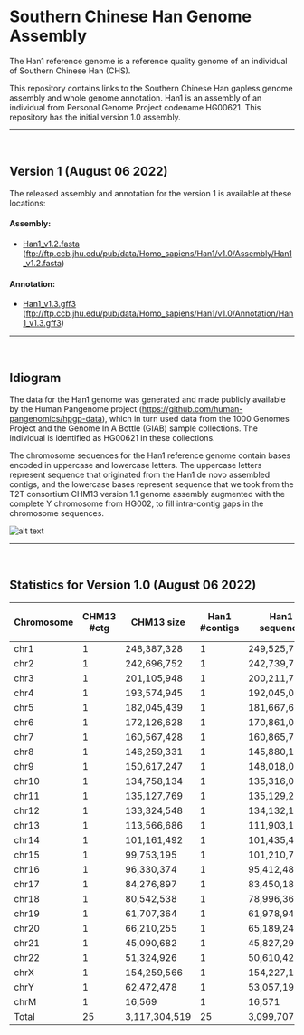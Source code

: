 # Southern Chinese Han Genome Assembly

The Han1 reference genome is a reference quality genome of an individual of Southern Chinese Han (CHS).

This repository contains links to the Southern Chinese Han gapless genome assembly and whole genome annotation. Han1 is an assembly of an individual from Personal Genome Project codename HG00621. This repository has the initial version 1.0 assembly.

---

<br/>

## Version 1 (August 06 2022)

The released assembly and annotation for the version 1 is available at these locations:

#### Assembly: 
* [Han1_v1.2.fasta](https://bit.ly/3JylfV3)  (ftp://ftp.ccb.jhu.edu/pub/data/Homo_sapiens/Han1/v1.0/Assembly/Han1_v1.2.fasta)

#### Annotation: 
* [Han1_v1.3.gff3](https://bit.ly/3vMnqP3)  (ftp://ftp.ccb.jhu.edu/pub/data/Homo_sapiens/Han1/v1.0/Annotation/Han1_v1.3.gff3)

---

<br/>

## Idiogram

The data for the Han1 genome was generated and made publicly available by the Human Pangenome project (https://github.com/human-pangenomics/hpgp-data), which in turn used data from the 1000 Genomes Project and the Genome In A Bottle (GIAB) sample collections. The individual is identified as HG00621 in these collections.

The chromosome sequences for the Han1 reference genome contain bases encoded in uppercase and lowercase letters. The uppercase letters represent sequence that originated from the Han1 de novo assembled contigs, and the lowercase bases represent sequence that we took from the T2T consortium CHM13 version 1.1 genome assembly augmented with the complete Y chromosome from HG002, to fill intra-contig gaps in the chromosome sequences.

![alt text](https://github.com/JHUCCB/ChineseHanSouthGenome/blob/main/Han1_chromosomes.png)

---

<br/>

## Statistics for Version 1.0 (August 06 2022)
|Chromosome|CHM13 #ctg|CHM13 size|Han1 #contigs|Han1 sequence|Han1 Non-HG00621 sequence| Han1/CHM13 |
|---|---|---|----|----|----|----|
|chr1|1|248,387,328|1|249,525,787|119,184|0.999522|
|chr2|1|242,696,752|1|242,739,747|2,482,037|0.989775|
|chr3|1|201,105,948|1|200,211,729|377,991|0.998112|
|chr4|1|193,574,945|1|192,045,028|518,393|0.997301|
|chr5|1|182,045,439|1|181,667,637|494,129|0.99728|
|chr6|1|172,126,628|1|170,861,069|314,798|0.998158|
|chr7|1|160,567,428|1|160,865,769|107,243|0.999333|
|chr8|1|146,259,331|1|145,880,131|791,768|0.994573|
|chr9|1|150,617,247|1|148,018,047|35,504,706|0.760133|
|chr10|1|134,758,134|1|135,316,043|585,347|0.995674|
|chr11|1|135,127,769|1|135,129,219|874,841|0.993526|
|chr12|1|133,324,548|1|134,132,185|102,971|0.999232|
|chr13|1|113,566,686|1|111,903,191|10,782,722|0.903642|
|chr14|1|101,161,492|1|101,435,482|5,090,291|0.949817|
|chr15|1|99,753,195|1|101,210,777|12,429,469|0.877192|
|chr16|1|96,330,374|1|95,412,483|13,280,238|0.860812|
|chr17|1|84,276,897|1|83,450,189|1,080,955|0.987047|
|chr18|1|80,542,538|1|78,996,361|210,798|0.997332|
|chr19|1|61,707,364|1|61,978,944|1,089,081|0.982428|
|chr20|1|66,210,255|1|65,189,243|963,587|0.985219|
|chr21|1|45,090,682|1|45,827,290|5,613,897|0.877499|
|chr22|1|51,324,926|1|50,610,422|5,397,082|0.89336|
|chrX|1|154,259,566|1|154,227,164|7,056,525|0.954246|
|chrY|1|62,472,478|1|53,057,190|146,07,629|0.724681|
|chrM|1|16,569|1|16,571|0|1.0001|
|Total|25|3,117,304,519|25|3,099,707,698|119875682|0.996077|
